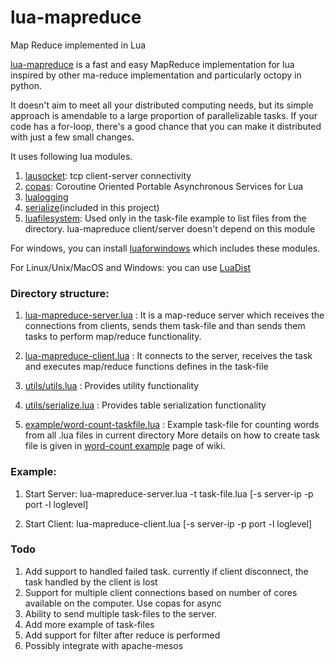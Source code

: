 lua-mapreduce
=============

Map Reduce implemented in Lua

[lua-mapreduce](https://github.com/rohitjoshi/lua-mapreduce) is a fast and easy MapReduce implementation for lua inspired by other ma-reduce implementation and particularly octopy in python.

It doesn't aim to meet all your distributed computing needs, but its simple approach is amendable to a large proportion of parallelizable tasks. If your code has a for-loop, there's a good chance that you can make it distributed with just a few small changes. 

It uses following lua modules. 

1. [lausocket](http://w3.impa.br/~diego/software/luasocket/): tcp client-server connectivity
2. [copas](http://keplerproject.github.com/copas/): Coroutine Oriented Portable Asynchronous Services for Lua
3. [lualogging](www.keplerproject.org/lualogging)
4. [serialize](https://github.com/fab13n/metalua/blob/master/src/lib/serialize.lua)(included in this project)
5. [luafilesystem](http://keplerproject.github.com/luafilesystem/): Used only in the task-file example to list files from the directory. lua-mapreduce client/server doesn't depend on this module

For windows, you can install [luaforwindows](http://code.google.com/p/luaforwindows/) which includes these modules.

For Linux/Unix/MacOS and Windows: you can use [LuaDist](http://luadist.org/) 


### Directory structure:
1. [lua-mapreduce-server.lua](https://github.com/rohitjoshi/lua-mapreduce/blob/master/lua-mapreduce-server.lua) : It is a map-reduce server which receives the connections from clients, sends them task-file and than sends them tasks to perform map/reduce functionality.

2. [lua-mapreduce-client.lua](https://github.com/rohitjoshi/lua-mapreduce/blob/master/lua-mapreduce-client.lua) : It connects to the server, receives the task and executes map/reduce functions defines in the task-file

3. [utils/utils.lua](https://github.com/rohitjoshi/lua-mapreduce/blob/master/utils/utils.lua) : Provides utility functionality

4. [utils/serialize.lua](https://github.com/rohitjoshi/lua-mapreduce/blob/master/utils/serialize.lua) : Provides table serialization functionality 

5. [example/word-count-taskfile.lua](https://github.com/rohitjoshi/lua-mapreduce/blob/master/example/word-count-taskfile.lua) : Example task-file for counting words from all .lua files in current directory
More details on how to create task file is given in [word-count example](https://github.com/rohitjoshi/lua-mapreduce/wiki/Example---word-count) page of wiki.

### Example:
1. Start Server:
lua-mapreduce-server.lua  -t task-file.lua [-s server-ip -p port  -l loglevel]

2. Start Client:
lua-mapreduce-client.lua [-s server-ip -p port -l loglevel]

### Todo
1. Add support to handled failed task. currently if client disconnect, the task handled by the client is lost
2. Support for multiple client connections  based on number of cores available on the computer. Use copas for async
3. Ability to send multiple task-files to the server.
4. Add more example of task-files
5. Add support for filter after reduce is performed
6. Possibly integrate with apache-mesos
